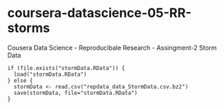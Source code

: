 # coursera-datascience-05-RR-storms
Cousera Data Science - Reproducibale Research - Assingment-2 Storm Data

```{r}
if (file.exists("stormData.RData")) {
  load("stormData.RData")
} else {
  stormData <- read.csv("repdata_data_StormData.csv.bz2")
  save(stormData, file="stormData.RData")
}
```